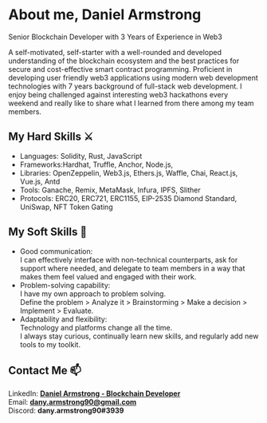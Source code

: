 # About me, Daniel Armstrong
Senior Blockchain Developer with 3 Years of Experience in Web3

A self-motivated, self-starter with a well-rounded and developed understanding of the blockchain ecosystem and the best practices for secure and cost-effective smart contract programming.
Proficient in developing user friendly web3 applications using modern web development technologies with 7 years background of full-stack web development.
I enjoy being challenged against interesting web3 hackathons every weekend and really like to share what I learned from there among my team members.


## My Hard Skills ⚔️
- Languages: Solidity, Rust, JavaScript
- Frameworks:Hardhat, Truffle, Anchor, Node.js, 
- Libraries: OpenZeppelin, Web3.js, Ethers.js, Waffle, Chai, React.js, Vue.js, Antd
- Tools: Ganache, Remix, MetaMask, Infura, IPFS, Slither
- Protocols: ERC20, ERC721, ERC1155, EIP-2535 Diamond Standard, UniSwap, NFT Token Gating


## My Soft Skills 📝
- Good communication:</br>I can effectively interface with non-technical counterparts, ask for support where needed, and delegate to team members in a way that makes them feel valued and engaged with their work.
- Problem-solving capability:</br>I have my own approach to problem solving.</br>Define the problem > Analyze it > Brainstorming > Make a decision > Implement > Evaluate.
- Adaptability and flexibility:</br>Technology and platforms change all the time.</br>I always stay curious, continually learn new skills, and regularly add new tools to my toolkit.


## Contact Me 📫
LinkedIn: [<b>Daniel Armstrong - Blockchain Developer</b>](https://www.linkedin.com/in/daniel-armstrong-786583228/)
</br>
Email: <b>dany.armstrong90@gmail.com</b>
</br>
Discord: <b>dany.armstrong90#3939</b>

<!--
**dany-armstrong/dany-armstrong** is a ✨ _special_ ✨ repository because its `README.md` (this file) appears on your GitHub profile.

Here are some ideas to get you started:

- 🔭 I’m currently working on ...
- 🌱 I’m currently learning ...
- 👯 I’m looking to collaborate on ...
- 🤔 I’m looking for help with ...
- 💬 Ask me about ...
- 📫 How to reach me: ...
- 😄 Pronouns: ...
- ⚡ Fun fact: ...
-->
